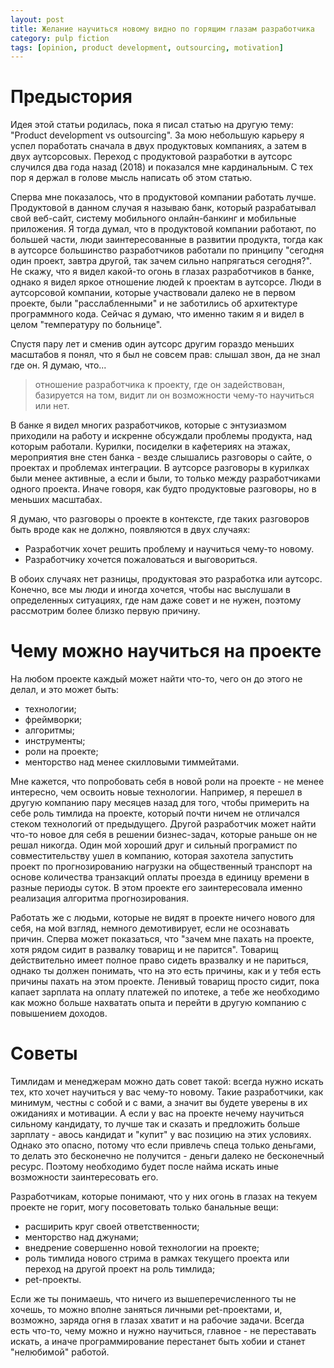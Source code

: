 ```yaml
---
layout: post
title: Желание научиться новому видно по горящим глазам разработчика
category: pulp fiction
tags: [opinion, product development, outsourcing, motivation]
---
```


# Предыстория

Идея этой статьи родилась, пока я писал статью на другую тему: "Product development vs outsourcing". За мою небольшую карьеру я успел поработать сначала в двух продуктовых компаниях, а затем в двух аутсорсовых. Переход с продуктовой разработки в аутсорс случился два года назад (2018) и показался мне кардинальным. С тех пор я держал в голове мысль написать об этом статью.

Сперва мне показалось, что в продуктовой компании работать лучше. Продуктовой в данном случая я называю банк, который разрабатывал свой веб-сайт, систему мобильного онлайн-банкинг и мобильные приложения. Я тогда думал, что в продуктовой компании работают, по большей части, люди заинтересованные в развитии продукта, тогда как в аутсорсе большинство разработчиков работали по принципу "сегодня один проект, завтра другой, так зачем сильно напрягаться сегодня?". Не скажу, что я видел какой-то огонь в глазах разработчиков в банке, однако я видел яркое отношение людей к проектам в аутсорсе. Люди в аутсорсовой компании, которые участвовали далеко не в первом проекте, были "расслабленными" и не заботились об архитектуре программного кода. Сейчас я думаю, что именно таким я и видел в целом "температуру по больнице".

Спустя пару лет и сменив один аутсорс другим гораздо меньших масштабов я понял, что я был не совсем прав: слышал звон, да не знал где он. Я думаю, что...

> отношение разработчика к проекту, где он задействован, базируется на том, видит ли он возможности чему-то научиться или нет.

В банке я видел многих разработчиков, которые с энтузиазмом приходили на работу и искренне обсуждали проблемы продукта, над которым работали. Курилки, посиделки в кафетериях на этажах, мероприятия вне стен банка - везде слышались разговоры о сайте, о проектах и проблемах интеграции. В аутсорсе разговоры в курилках были менее активные, а если и были, то только между разработчиками одного проекта. Иначе говоря, как будто продуктовые разговоры, но в меньших масштабах.

Я думаю, что разговоры о проекте в контексте, где таких разговоров быть вроде как не должно, появляются в двух случаях:

- Разработчик хочет решить проблему и научиться чему-то новому.
- Разработчику хочется пожаловаться и выговориться.

В обоих случаях нет разницы, продуктовая это разработка или аутсорс. Конечно, все мы люди и иногда хочется, чтобы нас выслушали в определенных ситуациях, где нам даже совет и не нужен, поэтому рассмотрим более близко первую причину.

# Чему можно научиться на проекте

На любом проекте каждый может найти что-то, чего он до этого не делал, и это может быть:

- технологии;
- фреймворки;
- алгоритмы;
- инструменты;
- роли на проекте;
- менторство над менее скилловыми тиммейтами.

Мне кажется, что попробовать себя в новой роли на проекте - не менее интересно, чем освоить новые технологии. Например, я перешел в другую компанию пару месяцев назад для того, чтобы примерить на себе роль тимлида на проекте, который почти ничем не отличался стеком технологий от предыдущего. Другой разработчик может найти что-то новое для себя в решении бизнес-задач, которые раньше он не решал никогда. Один мой хороший друг и сильный програмист по совместительству ушел в компанию, которая захотела запустить проект по прогнозированию нагрузки на общественный транспорт на основе количества транзакций оплаты проезда в единицу времени в разные периоды суток. В этом проекте его заинтересовала именно реализация алгоритма прогнозирования.

Работать же с людьми, которые не видят в проекте ничего нового для себя, на мой взгляд, немного демотивирует, если не осознавать причин. Сперва может показаться, что "зачем мне пахать на проекте, хотя рядом сидит в развалку товарищ и не парится". Товарищ действительно имеет полное право сидеть вразвалку и не париться, однако ты должен понимать, что на это есть причины, как и у тебя есть причины пахать на этом проекте. Ленивый товарищ просто сидит, пока капает зарплата на оплату платежей по ипотеке, а тебе же необходимо как можно больше нахватать опыта и перейти в другую компанию с повышением доходов.

# Советы

Тимлидам и менеджерам можно дать совет такой: всегда нужно искать тех, кто хочет научиться у вас чему-то новому. Такие разработчики, как минимум, честны с собой и с вами, а значит вы будете уверены в их ожиданиях и мотивации. А если у вас на проекте нечему научиться сильному кандидату, то лучше так и сказать и предложить больше зарплату - авось кандидат и "купит" у вас позицию на этих условиях. Однако это опасно, потому что если привлечь спеца только деньгами, то делать это бесконечно не получится - деньги далеко не бесконечный ресурс. Поэтому необходимо будет после найма искать иные возможности заинтересовать его.

Разработчикам, которые понимают, что у них огонь в глазах на текуем проекте не горит, могу посоветовать только банальные вещи:

- расширить круг своей ответственности;
- менторство над джунами;
- внедрение совершенно новой технологии на проекте;
- роль тимлида нового стрима в рамках текущего проекта или переход на другой проект на роль тимлида;
- pet-проекты.

Если же ты понимаешь, что ничего из вышеперечисленного ты не хочешь, то можно вполне заняться личными pet-проектами, и, возможно, заряда огня в глазах хватит и на рабочие задачи. Всегда есть что-то, чему можно и нужно научиться, главное - не переставать искать, а иначе программирование перестанет быть хобии и станет "нелюбимой" работой.
